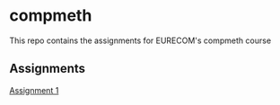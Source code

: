 # compmeth
This repo contains the assignments for EURECOM's compmeth course


## Assignments
[Assignment 1](https://gitlab.eurecom.fr/raymond.knopp/compmeth/assignment1/assignment1.md)
